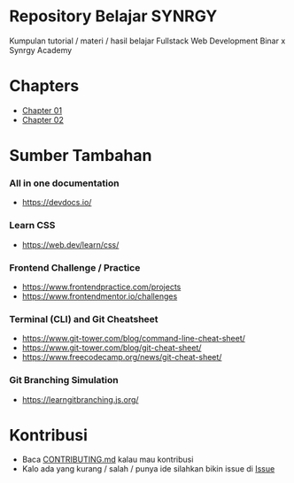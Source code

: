 # Repository Belajar SYNRGY

Kumpulan tutorial / materi / hasil belajar Fullstack Web Development Binar x Synrgy Academy

# Chapters

- [Chapter 01](./chapter-01/)
- [Chapter 02](./chapter-02/)

# Sumber Tambahan

### All in one documentation

- https://devdocs.io/

### Learn CSS

- https://web.dev/learn/css/

### Frontend Challenge / Practice

- https://www.frontendpractice.com/projects
- https://www.frontendmentor.io/challenges

### Terminal (CLI) and Git Cheatsheet

- https://www.git-tower.com/blog/command-line-cheat-sheet/
- https://www.git-tower.com/blog/git-cheat-sheet/
- https://www.freecodecamp.org/news/git-cheat-sheet/

### Git Branching Simulation

- https://learngitbranching.js.org/

# Kontribusi

- Baca [CONTRIBUTING.md](./CONTRIBUTING.md) kalau mau kontribusi
- Kalo ada yang kurang / salah / punya ide silahkan bikin issue di [Issue](https://github.com/synrgy-5-fsw-1-cihuy/belajar/issues)
